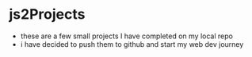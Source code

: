 # js2Projects

* these are a few small projects I have completed on my local repo
* i have decided to push them to github and start my web dev journey
